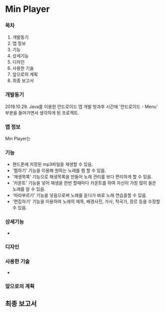 # Min Player

### 목차

1. 개발동기
2. 앱 정보
3. 기능
4. 상세기능
5. 디자인
6. 사용한 기술
7. 앞으로의 계획
8. 최종 보고서



### 개발동기

2019.10.29. Java를 이용한 안드로이드 앱 개발 방과후 시간에 '안드로이드 - Menu'  부분을 들어가면서 생각하게 된 프로젝트.



### 앱 정보

Min Player는 



### 기능

- 핸드폰에 저장된 mp3파일을 재생할 수 있음.
- '찜하기' 기능을 이용해 원하는 노래를 찜 할 수 있음.
- '재생목록' 기능으로 재생목록을 만들어 노래 관리를 보다 편리하게 할 수 있음.
- '카운트' 기능을 넣어 재생을 한번 할때마다 카운트를 하여 자신이 가장 많이 들은 노래를 알 수 있음.
- '따라부르기' 기능을 넣음으로써 노래를 듣다가 바로 노래 연습을할 수 있음.
- '편집하기' 기능을 이용하여 노래의 제목, 배경사진, 가사, 작곡가, 장르 등을 수정할 수 있음.



### 상세기능

- 



### 디자인





### 사용한 기술

- 



### 앞으로의 계획





## 최종 보고서



